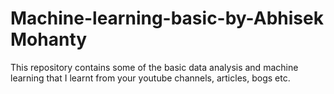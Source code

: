 # Machine-learning-basic-by-Abhisek Mohanty
This repository contains some of the basic data analysis and machine learning that I learnt from your youtube channels, articles, bogs etc.
